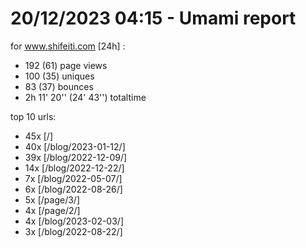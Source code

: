 # 20/12/2023 04:15 - Umami report
for www.shifeiti.com [24h] :

 - 192 (61) page views
 - 100 (35) uniques
 - 83 (37) bounces
 - 2h 11' 20'' (24' 43'') totaltime


top 10 urls:
 - 45x [/]
 - 40x [/blog/2023-01-12/]
 - 39x [/blog/2022-12-09/]
 - 14x [/blog/2022-12-22/]
 - 7x [/blog/2022-05-07/]
 - 6x [/blog/2022-08-26/]
 - 5x [/page/3/]
 - 4x [/page/2/]
 - 4x [/blog/2023-02-03/]
 - 3x [/blog/2022-08-22/]


